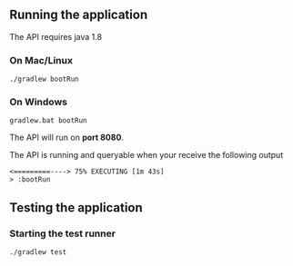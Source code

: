## Running the application
The API requires java 1.8

### On Mac/Linux

```
./gradlew bootRun
```

### On Windows

```
gradlew.bat bootRun
```

The API will run on **port 8080**.

The API is running and queryable when your receive the following output
```
<=========----> 75% EXECUTING [1m 43s]
> :bootRun
```
## Testing the application

### Starting the test runner

```
./gradlew test
```
